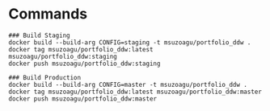 # Commands
    ### Build Staging
    docker build --build-arg CONFIG=staging -t msuzoagu/portfolio_ddw .
    docker tag msuzoagu/portfolio_ddw:latest msuzoagu/portfolio_ddw:staging
    docker push msuzoagu/portfolio_ddw:staging

    ### Build Production
    docker build --build-arg CONFIG=master -t msuzoagu/portfolio_ddw .
    docker tag msuzoagu/portfolio_ddw:latest msuzoagu/portfolio_ddw:master
    docker push msuzoagu/portfolio_ddw:master
